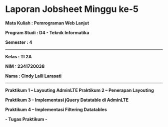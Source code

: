 # Laporan Jobsheet Minggu ke-5 
<b>Mata Kuliah : Pemrograman Web Lanjut</b></p>
<b>Program Studi : D4 - Teknik Informatika</b></p>
<b>Semester : 4</b>
<hr>
<b>Kelas : TI 2A</b></p>
<b>NIM : 2341720038</b></p>
<b>Nama : Cindy Laili Larasati</b>
<hr>

<b>Praktikum 1 – Layouting AdminLTE<b>
<b>Praktikum 2 – Penerapan Layouting</b></p>
<b>Praktikum 3 – Implementasi jQuery Datatable di AdminLTE</b></p>
<b>Praktikum 4 – Implementasi Filtering Datatables</b></p>
 <b>- Tugas Praktikum -</b></p>